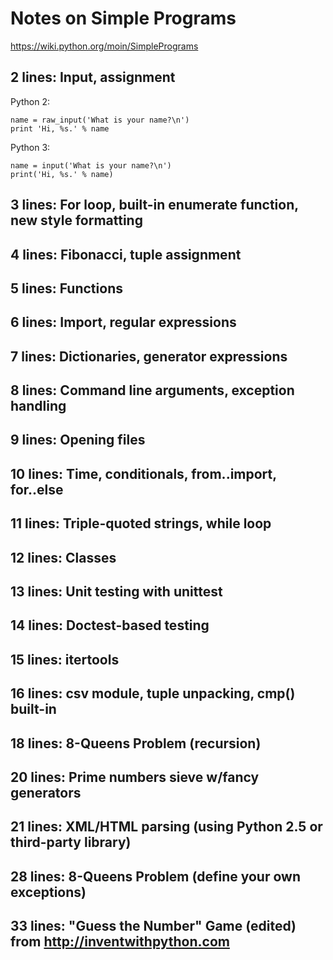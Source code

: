 
# Notes on Simple Programs  
https://wiki.python.org/moin/SimplePrograms

## 2 lines: Input, assignment 

Python 2:
~~~~
name = raw_input('What is your name?\n')
print 'Hi, %s.' % name
~~~~

Python 3:
~~~~
name = input('What is your name?\n')
print('Hi, %s.' % name)
~~~~

## 3 lines: For loop, built-in enumerate function, new style formatting 

## 4 lines: Fibonacci, tuple assignment 

## 5 lines: Functions 

## 6 lines: Import, regular expressions 

## 7 lines: Dictionaries, generator expressions  

## 8 lines: Command line arguments, exception handling 

## 9 lines: Opening files 

## 10 lines: Time, conditionals, from..import, for..else 

## 11 lines: Triple-quoted strings, while loop 

## 12 lines: Classes 

## 13 lines: Unit testing with unittest 

## 14 lines: Doctest-based testing 

## 15 lines: itertools 

## 16 lines: csv module, tuple unpacking, cmp() built-in 

## 18 lines: 8-Queens Problem (recursion) 

## 20 lines: Prime numbers sieve w/fancy generators 
 
## 21 lines: XML/HTML parsing (using Python 2.5 or third-party library) 

## 28 lines: 8-Queens Problem (define your own exceptions) 

## 33 lines: "Guess the Number" Game (edited) from http://inventwithpython.com 
